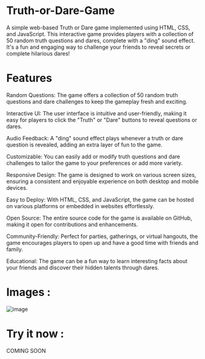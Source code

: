 # Truth-or-Dare-Game
A simple web-based Truth or Dare game implemented using HTML, CSS, and JavaScript. This interactive game provides players with a collection of 50 random truth questions and dares, complete with a "ding" sound effect. It's a fun and engaging way to challenge your friends to reveal secrets or complete hilarious dares!
# Features 
Random Questions: The game offers a collection of 50 random truth questions and dare challenges to keep the gameplay fresh and exciting.

Interactive UI: The user interface is intuitive and user-friendly, making it easy for players to click the "Truth" or "Dare" buttons to reveal questions or dares.

Audio Feedback: A "ding" sound effect plays whenever a truth or dare question is revealed, adding an extra layer of fun to the game.

Customizable: You can easily add or modify truth questions and dare challenges to tailor the game to your preferences or add more variety.

Responsive Design: The game is designed to work on various screen sizes, ensuring a consistent and enjoyable experience on both desktop and mobile devices.

Easy to Deploy: With HTML, CSS, and JavaScript, the game can be hosted on various platforms or embedded in websites effortlessly.

Open Source: The entire source code for the game is available on GitHub, making it open for contributions and enhancements.

Community-Friendly: Perfect for parties, gatherings, or virtual hangouts, the game encourages players to open up and have a good time with friends and family.

Educational: The game can be a fun way to learn interesting facts about your friends and discover their hidden talents through dares.

# Images :
![image](https://github.com/BOSS294/Truth-or-Dare-Game/assets/72921622/65f9ea1f-1755-42fc-b53b-5432cd061fdc)

# Try it now : 
COMING SOON





